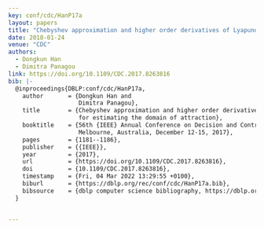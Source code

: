 ```yaml
---
key: conf/cdc/HanP17a
layout: papers
title: "Chebyshev approximation and higher order derivatives of Lyapunov functions for estimating the domain of attraction."
date: 2018-01-24
venue: "CDC"
authors:
  - Dongkun Han
  - Dimitra Panagou
link: https://doi.org/10.1109/CDC.2017.8263816
bib: |-
  @inproceedings{DBLP:conf/cdc/HanP17a,
    author       = {Dongkun Han and
                    Dimitra Panagou},
    title        = {Chebyshev approximation and higher order derivatives of Lyapunov functions
                    for estimating the domain of attraction},
    booktitle    = {56th {IEEE} Annual Conference on Decision and Control, {CDC} 2017,
                    Melbourne, Australia, December 12-15, 2017},
    pages        = {1181--1186},
    publisher    = {{IEEE}},
    year         = {2017},
    url          = {https://doi.org/10.1109/CDC.2017.8263816},
    doi          = {10.1109/CDC.2017.8263816},
    timestamp    = {Fri, 04 Mar 2022 13:29:55 +0100},
    biburl       = {https://dblp.org/rec/conf/cdc/HanP17a.bib},
    bibsource    = {dblp computer science bibliography, https://dblp.org}
  }


---
```

